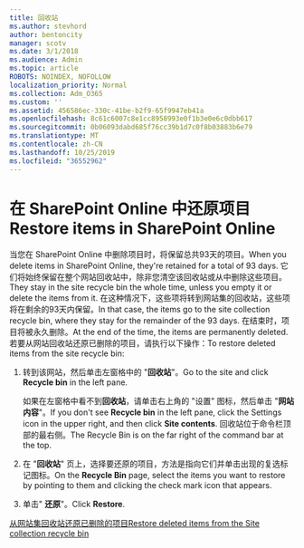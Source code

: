 ```yaml
---
title: 回收站
ms.author: stevhord
author: bentoncity
manager: scotv
ms.date: 3/1/2018
ms.audience: Admin
ms.topic: article
ROBOTS: NOINDEX, NOFOLLOW
localization_priority: Normal
ms.collection: Adm_O365
ms.custom: ''
ms.assetid: 456586ec-330c-41be-b2f9-65f9947eb41a
ms.openlocfilehash: 8c61c6007c8e1cc8958993e0f1b3e0e6c0dbb617
ms.sourcegitcommit: 0b06093dabd685f76cc39b1d7c0f8b03883b6e79
ms.translationtype: MT
ms.contentlocale: zh-CN
ms.lasthandoff: 10/25/2019
ms.locfileid: "36552962"
---
```

# <a name="restore-items-in-sharepoint-online"></a><span data-ttu-id="fb8b7-102">在 SharePoint Online 中还原项目</span><span class="sxs-lookup"><span data-stu-id="fb8b7-102">Restore items in SharePoint Online</span></span>

<span data-ttu-id="fb8b7-103">当您在 SharePoint Online 中删除项目时，将保留总共93天的项目。</span><span class="sxs-lookup"><span data-stu-id="fb8b7-103">When you delete items in SharePoint Online, they're retained for a total of 93 days.</span></span> <span data-ttu-id="fb8b7-104">它们将始终保留在整个网站回收站中，除非您清空该回收站或从中删除这些项目。</span><span class="sxs-lookup"><span data-stu-id="fb8b7-104">They stay in the site recycle bin the whole time, unless you empty it or delete the items from it.</span></span> <span data-ttu-id="fb8b7-105">在这种情况下，这些项将转到网站集的回收站，这些项将在剩余的93天内保留。</span><span class="sxs-lookup"><span data-stu-id="fb8b7-105">In that case, the items go to the site collection recycle bin, where they stay for the remainder of the 93 days.</span></span> <span data-ttu-id="fb8b7-106">在结束时，项目将被永久删除。</span><span class="sxs-lookup"><span data-stu-id="fb8b7-106">At the end of the time, the items are permanently deleted.</span></span> <span data-ttu-id="fb8b7-107">若要从网站回收站还原已删除的项目，请执行以下操作：</span><span class="sxs-lookup"><span data-stu-id="fb8b7-107">To restore deleted items from the site recycle bin:</span></span>
  
1. <span data-ttu-id="fb8b7-108">转到该网站，然后单击左窗格中的 "**回收站**"。</span><span class="sxs-lookup"><span data-stu-id="fb8b7-108">Go to the site and click **Recycle bin** in the left pane.</span></span> 
    
    <span data-ttu-id="fb8b7-109">如果在左窗格中看不到**回收站**，请单击右上角的 "设置" 图标，然后单击 "**网站内容**"。</span><span class="sxs-lookup"><span data-stu-id="fb8b7-109">If you don't see **Recycle bin** in the left pane, click the Settings icon in the upper right, and then click **Site contents**.</span></span> <span data-ttu-id="fb8b7-110">回收站位于命令栏顶部的最右侧。</span><span class="sxs-lookup"><span data-stu-id="fb8b7-110">The Recycle Bin is on the far right of the command bar at the top.</span></span>
    
2. <span data-ttu-id="fb8b7-111">在 "**回收站**" 页上，选择要还原的项目，方法是指向它们并单击出现的复选标记图标。</span><span class="sxs-lookup"><span data-stu-id="fb8b7-111">On the **Recycle Bin** page, select the items you want to restore by pointing to them and clicking the check mark icon that appears.</span></span> 
    
3. <span data-ttu-id="fb8b7-112">单击" **还原**"。</span><span class="sxs-lookup"><span data-stu-id="fb8b7-112">Click **Restore**.</span></span>
    
[<span data-ttu-id="fb8b7-113">从网站集回收站还原已删除的项目</span><span class="sxs-lookup"><span data-stu-id="fb8b7-113">Restore deleted items from the Site collection recycle bin</span></span>](https://go.microsoft.com/fwlink/?linkid=866439)
  

